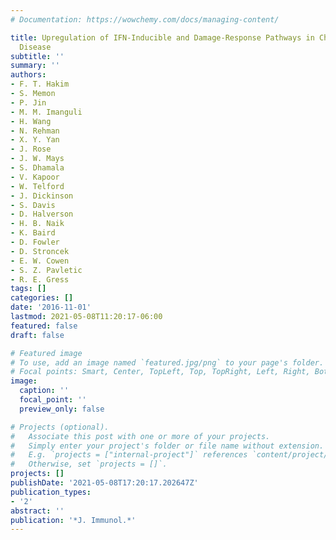 ```yaml
---
# Documentation: https://wowchemy.com/docs/managing-content/

title: Upregulation of IFN-Inducible and Damage-Response Pathways in Chronic Graft-versus-Host
  Disease
subtitle: ''
summary: ''
authors:
- F. T. Hakim
- S. Memon
- P. Jin
- M. M. Imanguli
- H. Wang
- N. Rehman
- X. Y. Yan
- J. Rose
- J. W. Mays
- S. Dhamala
- V. Kapoor
- W. Telford
- J. Dickinson
- S. Davis
- D. Halverson
- H. B. Naik
- K. Baird
- D. Fowler
- D. Stroncek
- E. W. Cowen
- S. Z. Pavletic
- R. E. Gress
tags: []
categories: []
date: '2016-11-01'
lastmod: 2021-05-08T11:20:17-06:00
featured: false
draft: false

# Featured image
# To use, add an image named `featured.jpg/png` to your page's folder.
# Focal points: Smart, Center, TopLeft, Top, TopRight, Left, Right, BottomLeft, Bottom, BottomRight.
image:
  caption: ''
  focal_point: ''
  preview_only: false

# Projects (optional).
#   Associate this post with one or more of your projects.
#   Simply enter your project's folder or file name without extension.
#   E.g. `projects = ["internal-project"]` references `content/project/deep-learning/index.md`.
#   Otherwise, set `projects = []`.
projects: []
publishDate: '2021-05-08T17:20:17.202647Z'
publication_types:
- '2'
abstract: ''
publication: '*J. Immunol.*'
---
```

